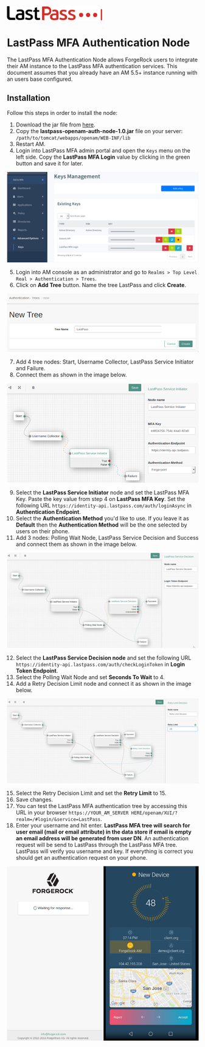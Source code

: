 <img src="/images/lastpass_logo.png" width="250" />

# LastPass MFA Authentication Node

The LastPass MFA Authentication Node allows ForgeRock users to integrate their AM instance to the LastPass MFA authentication services.
This document assumes that you already have an AM 5.5+ instance running with an users base configured.

## Installation

Follow this steps in order to install the node:

1. Download the jar file from [here](https://github.com/lastpass/openam-auth-node/blob/master/target/lastpass-openam-auth-node-1.0.zip).
2. Copy the **lastpass-openam-auth-node-1.0.jar** file on your server: `/path/to/tomcat/webapps/openam/WEB-INF/lib`
3. Restart AM.
4. Login into LastPass MFA admin portal and open the `Keys` menu on the left side. Copy the **LastPass MFA Login** value by clicking in the green button and save it for later.

![image alt text](/images/lastpass_keys.png)

5. Login into AM console as an administrator and go to `Realms > Top Level Real > Authentication > Trees`.
6. Click on **Add Tree** button. Name the tree LastPass and click **Create**.

![image](/images/add_tree.png)

7. Add 4 tree nodes: Start, Username Collector, LastPass Service Initiator and Failure.
8. Connect them as shown in the image below.

![image](/images/tree_1.png)

9. Select the **LastPass Service Initiator** node and set the LastPass MFA Key. Paste the key value from step 4 on **LastPass MFA Key**. Set the following URL `https://identity-api.lastpass.com/auth/loginAsync` in **Authentication Endpoint**.
10. Select the **Authentication Method** you'd like to use. If you leave it as **Default** then the **Authentication Method** will be the one selected by users on their phone.
11. Add 3 nodes: Polling Wait Node, LastPass Service Decision and Success and connect them as shown in the image below.

![image](/images/tree_2.png)

12. Select the **LastPass Service Decision node** and set the following URL `https://identity-api.lastpass.com/auth/checkLoginToken` in **Login Token Endpoint**.
13. Select the Polling Wait Node and set **Seconds To Wait** to 4.
14. Add a Retry Decision Limit node and connect it as shown in the image below.

![image](/images/tree_3.png)

15. Select the Retry Decision Limit and set the **Retry Limit** to 15.
16. Save changes.
17. You can test the LastPass MFA authentication tree by accessing this URL in your browser `https://YOUR_AM_SERVER HERE/openam/XUI/?realm=/#login/&service=LastPass`.</br>
18. Enter your username and hit enter. **LastPass MFA tree will search for user email (mail or email attribute) in the data store if email is empty an email address will be generated from user DN**. An authentication request will be send to LastPass through the LastPass MFA tree. LastPass will verify you username and key. If everything is correct you should get an authentication request on your phone.

![image](/images/demo_auth.png)
